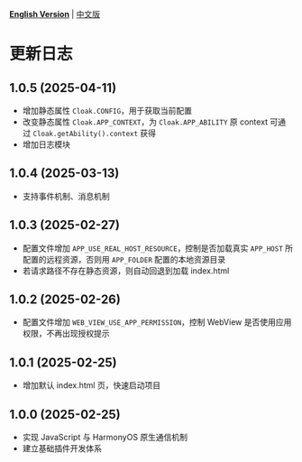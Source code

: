 [**English Version**](./CHANGELOG-EN.md) | [中文版](./CHANGELOG.md)

# 更新日志

## 1.0.5 (2025-04-11)
- 增加静态属性 `Cloak.CONFIG`，用于获取当前配置
- 改变静态属性 `Cloak.APP_CONTEXT`，为 `Cloak.APP_ABILITY` 原 context 可通过 `Cloak.getAbility().context` 获得
- 增加日志模块


## 1.0.4 (2025-03-13)
- 支持事件机制、消息机制

## 1.0.3 (2025-02-27)
- 配置文件增加 `APP_USE_REAL_HOST_RESOURCE`，控制是否加载真实 `APP_HOST` 所配置的远程资源，否则用 `APP_FOLDER` 配置的本地资源目录
- 若请求路径不存在静态资源，则自动回退到加载 index.html

## 1.0.2 (2025-02-26)
- 配置文件增加 `WEB_VIEW_USE_APP_PERMISSION`，控制 WebView 是否使用应用权限，不再出现授权提示

## 1.0.1 (2025-02-25)
- 增加默认 index.html 页，快速启动项目

## 1.0.0 (2025-02-25)
- 实现 JavaScript 与 HarmonyOS 原生通信机制
- 建立基础插件开发体系
